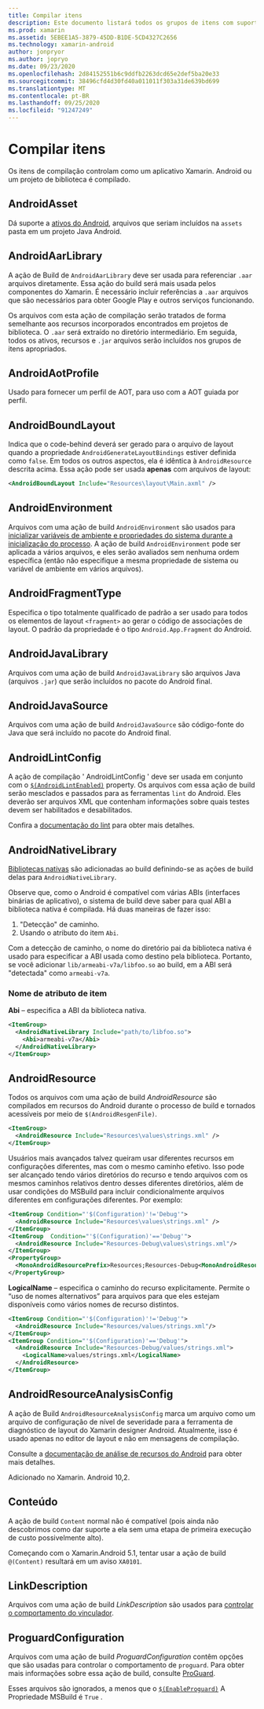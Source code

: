 ```yaml
---
title: Compilar itens
description: Este documento listará todos os grupos de itens com suporte no processo de compilação do Xamarin. Android.
ms.prod: xamarin
ms.assetid: 5EBEE1A5-3879-45DD-B1DE-5CD4327C2656
ms.technology: xamarin-android
author: jonpryor
ms.author: jopryo
ms.date: 09/23/2020
ms.openlocfilehash: 2d84152551b6c9ddfb2263dcd65e2def5ba20e33
ms.sourcegitcommit: 38496cfd4d30fd40a011011f303a31de639bd699
ms.translationtype: MT
ms.contentlocale: pt-BR
ms.lasthandoff: 09/25/2020
ms.locfileid: "91247249"
---
```

# <a name="build-items"></a>Compilar itens

Os itens de compilação controlam como um aplicativo Xamarin. Android ou um projeto de biblioteca é compilado.

## <a name="androidasset"></a>AndroidAsset

Dá suporte a [ativos do Android](https://developer.android.com/guide/topics/resources/providing-resources#OriginalFiles), arquivos que seriam incluídos na `assets` pasta em um projeto Java Android.

## <a name="androidaarlibrary"></a>AndroidAarLibrary

A ação de Build de `AndroidAarLibrary` deve ser usada para referenciar `.aar` arquivos diretamente. Essa ação do build será mais usada pelos componentes do Xamarin. É necessário incluir referências a `.aar` arquivos que são necessários para obter Google Play e outros serviços funcionando.

Os arquivos com esta ação de compilação serão tratados de forma semelhante aos recursos incorporados encontrados em projetos de biblioteca. O `.aar` será extraído no diretório intermediário. Em seguida, todos os ativos, recursos e `.jar` arquivos serão incluídos nos grupos de itens apropriados.

## <a name="androidaotprofile"></a>AndroidAotProfile

Usado para fornecer um perfil de AOT, para uso com a AOT guiada por perfil.

## <a name="androidboundlayout"></a>AndroidBoundLayout

Indica que o code-behind deverá ser gerado para o arquivo de layout quando a propriedade `AndroidGenerateLayoutBindings` estiver definida como `false`. Em todos os outros aspectos, ela é idêntica à `AndroidResource` descrita acima. Essa ação pode ser usada **apenas** com arquivos de layout:

```xml
<AndroidBoundLayout Include="Resources\layout\Main.axml" />
```

## <a name="androidenvironment"></a>AndroidEnvironment

Arquivos com uma ação de build `AndroidEnvironment` são usados para [inicializar variáveis de ambiente e propriedades do sistema durante a inicialização do processo](~/android/deploy-test/environment.md).
A ação de build `AndroidEnvironment` pode ser aplicada a vários arquivos, e eles serão avaliados sem nenhuma ordem específica (então não especifique a mesma propriedade de sistema ou variável de ambiente em vários arquivos).

## <a name="androidfragmenttype"></a>AndroidFragmentType

Especifica o tipo totalmente qualificado de padrão a ser usado para todos os elementos de layout `<fragment>` ao gerar o código de associações de layout. O padrão da propriedade é o tipo `Android.App.Fragment` do Android.

## <a name="androidjavalibrary"></a>AndroidJavaLibrary

Arquivos com uma ação de build `AndroidJavaLibrary` são arquivos Java (arquivos `.jar`) que serão incluídos no pacote do Android final.

## <a name="androidjavasource"></a>AndroidJavaSource

Arquivos com uma ação de build `AndroidJavaSource` são código-fonte do Java que será incluído no pacote do Android final.

## <a name="androidlintconfig"></a>AndroidLintConfig

A ação de compilação ' AndroidLintConfig ' deve ser usada em conjunto com o [`$(AndroidLintEnabled)`](~/android/deploy-test/building-apps/build-properties.md#androidlintenabled)
property. Os arquivos com essa ação de build serão mesclados e passados para as ferramentas `lint` do Android. Eles deverão ser arquivos XML que contenham informações sobre quais testes devem ser habilitados e desabilitados.

Confira a [documentação do lint](https://developer.android.com/studio/write/lint) para obter mais detalhes.

## <a name="androidnativelibrary"></a>AndroidNativeLibrary

[Bibliotecas nativas](~/android/platform/native-libraries.md) são adicionadas ao build definindo-se as ações de build delas para `AndroidNativeLibrary`.

Observe que, como o Android é compatível com várias ABIs (interfaces binárias de aplicativo), o sistema de build deve saber para qual ABI a biblioteca nativa é compilada. Há duas maneiras de fazer isso:

1. "Detecção" de caminho.
2. Usando o atributo do item `Abi`.

Com a detecção de caminho, o nome do diretório pai da biblioteca nativa é usado para especificar a ABI usada como destino pela biblioteca. Portanto, se você adicionar `lib/armeabi-v7a/libfoo.so` ao build, em a ABI será "detectada" como `armeabi-v7a`.

### <a name="item-attribute-name"></a>Nome de atributo de item

**Abi** &ndash; especifica a ABI da biblioteca nativa.

```xml
<ItemGroup>
  <AndroidNativeLibrary Include="path/to/libfoo.so">
    <Abi>armeabi-v7a</Abi>
  </AndroidNativeLibrary>
</ItemGroup>
```

## <a name="androidresource"></a>AndroidResource

Todos os arquivos com uma ação de build *AndroidResource* são compilados em recursos do Android durante o processo de build e tornados acessíveis por meio de `$(AndroidResgenFile)`.

```xml
<ItemGroup>
  <AndroidResource Include="Resources\values\strings.xml" />
</ItemGroup>
```

Usuários mais avançados talvez queiram usar diferentes recursos em configurações diferentes, mas com o mesmo caminho efetivo. Isso pode ser alcançado tendo vários diretórios do recurso e tendo arquivos com os mesmos caminhos relativos dentro desses diferentes diretórios, além de usar condições do MSBuild para incluir condicionalmente arquivos diferentes em configurações diferentes. Por exemplo:

```xml
<ItemGroup Condition="'$(Configuration)'!='Debug'">
  <AndroidResource Include="Resources\values\strings.xml" />
</ItemGroup>
<ItemGroup  Condition="'$(Configuration)'=='Debug'">
  <AndroidResource Include="Resources-Debug\values\strings.xml"/>
</ItemGroup>
<PropertyGroup>
  <MonoAndroidResourcePrefix>Resources;Resources-Debug<MonoAndroidResourcePrefix>
</PropertyGroup>
```

**LogicalName** &ndash; especifica o caminho do recurso explicitamente. Permite o &ldquo;uso de nomes alternativos&rdquo; para arquivos para que eles estejam disponíveis como vários nomes de recurso distintos.

```xml
<ItemGroup Condition="'$(Configuration)'!='Debug'">
  <AndroidResource Include="Resources/values/strings.xml"/>
</ItemGroup>
<ItemGroup Condition="'$(Configuration)'=='Debug'">
  <AndroidResource Include="Resources-Debug/values/strings.xml">
    <LogicalName>values/strings.xml</LogicalName>
  </AndroidResource>
</ItemGroup>
```

## <a name="androidresourceanalysisconfig"></a>AndroidResourceAnalysisConfig

A ação de Build `AndroidResourceAnalysisConfig` marca um arquivo como um arquivo de configuração de nível de severidade para a ferramenta de diagnóstico de layout do Xamarin designer Android. Atualmente, isso é usado apenas no editor de layout e não em mensagens de compilação.

Consulte a [documentação de análise de recursos do Android](https://aka.ms/androidresourceanalysis) para obter mais detalhes.

Adicionado no Xamarin. Android 10,2.

## <a name="content"></a>Conteúdo

A ação de build `Content` normal não é compatível (pois ainda não descobrimos como dar suporte a ela sem uma etapa de primeira execução de custo possivelmente alto).

Começando com o Xamarin.Android 5.1, tentar usar a ação de build `@(Content)` resultará em um aviso `XA0101`.

## <a name="linkdescription"></a>LinkDescription

Arquivos com uma ação de build *LinkDescription* são usados para [controlar o comportamento do vinculador](~/cross-platform/deploy-test/linker.md).

## <a name="proguardconfiguration"></a>ProguardConfiguration

Arquivos com uma ação de build *ProguardConfiguration* contêm opções que são usadas para controlar o comportamento de `proguard`. Para obter mais informações sobre essa ação de build, consulte [ProGuard](~/android/deploy-test/release-prep/proguard.md).

Esses arquivos são ignorados, a menos que o [`$(EnableProguard)`](~/android/deploy-test/building-apps/build-properties.md#enableproguard)
A Propriedade MSBuild é `True` .
